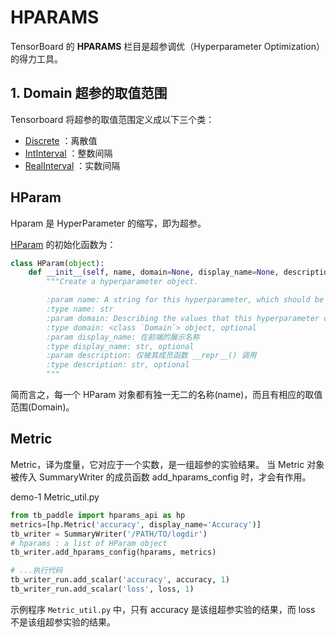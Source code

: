 # HPARAMS

TensorBoard 的 **HPARAMS** 栏目是超参调优（Hyperparameter Optimization）的得力工具。

## 1. Domain 超参的取值范围

Tensorboard 将超参的取值范围定义成以下三个类：

* [Discrete](./HPARAMS/Discrete.md)  ：离散值
* [IntInterval](./HPARAMS/IntInterval.md) ：整数间隔
* [RealInterval](./HPARAMS/RealInterval.md) ：实数间隔

## HParam

Hparam 是 HyperParameter 的缩写，即为超参。


[HParam](../tb_paddle/hparams_summary.py) 的初始化函数为：

```python
class HParam(object):
    def __init__(self, name, domain=None, display_name=None, description=None):
        """Create a hyperparameter object.

        :param name: A string for this hyperparameter, which should be unique within an experiment.
        :type name: str
        :param domain: Describing the values that this hyperparameter can take on.
        :type domain: <class `Domain`> object, optional
        :param display_name: 在前端的展示名称
        :type display_name: str, optional
        :param description: 仅被其成员函数 __repr__() 调用
        :type description: str, optional
        """
```

简而言之，每一个 HParam 对象都有独一无二的名称(name)，而且有相应的取值范围(Domain)。

## Metric

Metric，译为度量，它对应于一个实数，是一组超参的实验结果。
当 Metric 对象被传入 SummaryWriter 的成员函数 add_hparams_config 时，才会有作用。

demo-1 Metric_util.py

```python
from tb_paddle import hparams_api as hp
metrics=[hp.Metric('accuracy', display_name='Accuracy')]
tb_writer = SummaryWriter('/PATH/TO/logdir')
# hparams : a list of HParam object
tb_writer.add_hparams_config(hparams, metrics) 

# ...执行代码
tb_writer_run.add_scalar('accuracy', accuracy, 1)
tb_writer_run.add_scalar('loss', loss, 1)
```

示例程序 `Metric_util.py` 中，只有 accuracy 是该组超参实验的结果，而 loss 不是该组超参实验的结果。




